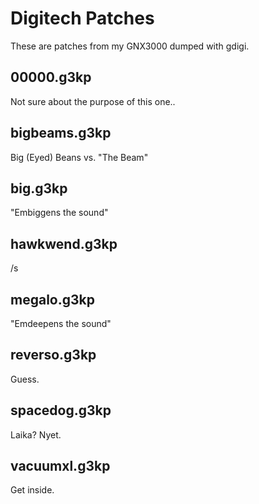 # Digitech Patches

These are patches from my GNX3000 dumped with gdigi.

## 00000.g3kp

Not sure about the purpose of this one..

## bigbeams.g3kp

Big (Eyed) Beans vs. "The Beam"

## big.g3kp

"Embiggens the sound"

## hawkwend.g3kp

/s

## megalo.g3kp

"Emdeepens the sound"

## reverso.g3kp

Guess.

## spacedog.g3kp

Laika? Nyet.

## vacuumxl.g3kp

Get inside.
